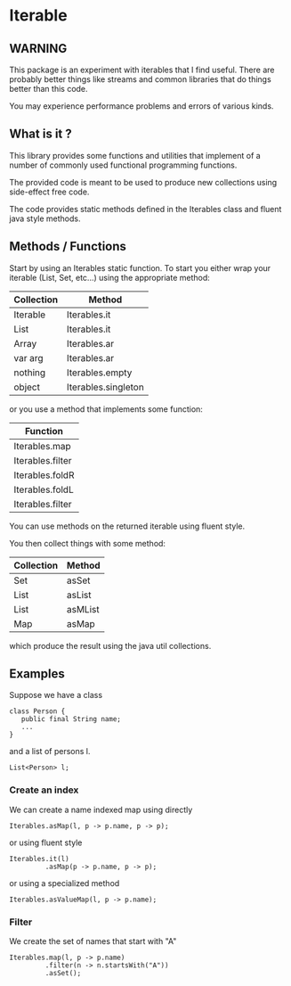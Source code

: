 # Iterable

## WARNING

This package is an experiment with iterables that I find useful. 
There are probably better things like streams and common libraries that 
do things better than this code.

You may experience performance problems and errors of various kinds.

## What is it ?

This library provides some functions and utilities that implement
of a number of commonly used functional programming functions. 

The provided code is meant to be used to produce new collections using
side-effect free code.

The code provides static methods defined in the Iterables class and fluent
java style methods.

## Methods / Functions

Start by using an Iterables static function. To start you either wrap your iterable
(List, Set, etc...) using the appropriate method:

| Collection | Method              |
| ---------- | ------------------- |
| Iterable   | Iterables.it        |
| List       | Iterables.it        |
| Array      | Iterables.ar        |
| var arg    | Iterables.ar        |
| nothing    | Iterables.empty     |
| object     | Iterables.singleton |

or you use a method that implements some function:

| Function           |
| ------------------ |
| Iterables.map      |
| Iterables.filter   |
| Iterables.foldR    |
| Iterables.foldL    |
| Iterables.filter   |

You can use methods on the returned iterable using fluent style. 

You then collect things with some method:

| Collection | Method  |
| ---------- | ------- |
| Set        | asSet   |
| List       | asList  |
| List       | asMList |
| Map        | asMap   |

which produce the result using the java util collections.

## Examples

Suppose we have a class 

```
class Person {
   public final String name;
   ...
}
```

and a list of persons l.

```
List<Person> l;
```

### Create an index

We can create a name indexed map using directly

```
Iterables.asMap(l, p -> p.name, p -> p);
```

or using fluent style

```
Iterables.it(l)
         .asMap(p -> p.name, p -> p);
```

or using a specialized method

```
Iterables.asValueMap(l, p -> p.name);
```

### Filter 

We create the set of names that start with "A"

```
Iterables.map(l, p -> p.name)
         .filter(n -> n.startsWith("A"))
         .asSet();
```



